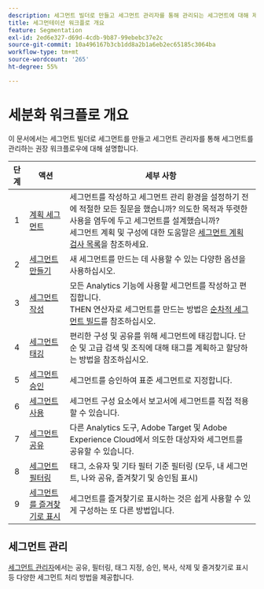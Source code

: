 ```yaml
---
description: 세그먼트 빌더로 만들고 세그먼트 관리자를 통해 관리되는 세그먼트에 대해 제안되는 워크플로에 대해 설명합니다.
title: 세그먼테이션 워크플로 개요
feature: Segmentation
exl-id: 2ed6e327-d69d-4cdb-9b87-99ebebc37e2c
source-git-commit: 10a496167b3cb1dd8a2b1a6eb2ec65185c3064ba
workflow-type: tm+mt
source-wordcount: '265'
ht-degree: 55%

---
```


# 세분화 워크플로 개요

이 문서에서는 세그먼트 빌더로 세그먼트를 만들고 세그먼트 관리자를 통해 세그먼트를 관리하는 권장 워크플로우에 대해 설명합니다.


| 단계 | 액션 | 세부 사항 |
|:--:|---|---|
| 1 | [계획 세그먼트](/help/components/segmentation/segmentation-workflow/seg-plan.md) | 세그먼트를 작성하고 세그먼트 관리 환경을 설정하기 전에 적절한 모든 질문을 했습니까? 의도한 목적과 뚜렷한 사용을 염두에 두고 세그먼트를 설계했습니까? <br/>세그먼트 계획 및 구성에 대한 도움말은 [세그먼트 계획 검사 목록](seg-plan.md)을 참조하세요. |
| 2 | [세그먼트 만들기](seg-create.md) | 새 세그먼트를 만드는 데 사용할 수 있는 다양한 옵션을 사용하십시오. |
| 3 | [세그먼트 작성](/help/components/segmentation/segmentation-workflow/seg-build.md) | 모든 Analytics 기능에 사용할 세그먼트를 작성하고 편집합니다. <br/>THEN 연산자로 세그먼트를 만드는 방법은 [순차적 세그먼트 빌드](/help/components/segmentation/segmentation-workflow/seg-sequential-build.md)를 참조하십시오. |
| 4 | [세그먼트 태깅](/help/components/segmentation/segmentation-workflow/seg-tag.md) | 편리한 구성 및 공유를 위해 세그먼트에 태깅합니다. 단순 및 고급 검색 및 조직에 대해 태그를 계획하고 할당하는 방법을 참조하십시오. |
| 5 | [세그먼트 승인](/help/components/segmentation/segmentation-workflow/seg-approve.md) | 세그먼트를 승인하여 표준 세그먼트로 지정합니다. |
| 6 | [세그먼트 사용](/help/components/segmentation/segmentation-workflow/t-seg-apply.md) | 세그먼트 구성 요소에서 보고서에 세그먼트를 직접 적용할 수 있습니다. |
| 7 | [세그먼트 공유](/help/components/segmentation/segmentation-workflow/t-seg-share.md) | 다른 Analytics 도구, Adobe Target 및 Adobe Experience Cloud에서 의도한 대상자와 세그먼트를 공유할 수 있습니다. |
| 8 | [세그먼트 필터링](/help/components/segmentation/segmentation-workflow/t-seg-filter.md) | 태그, 소유자 및 기타 필터 기준 필터링 (모두, 내 세그먼트, 나와 공유, 즐겨찾기 및 승인됨 표시) |
| 9 | [세그먼트를 즐겨찾기로 표시](/help/components/segmentation/segmentation-workflow/t-seg-favorite.md) | 세그먼트를 즐겨찾기로 표시하는 것은 쉽게 사용할 수 있게 구성하는 또 다른 방법입니다. |

## 세그먼트 관리

[세그먼트 관리자](/help/components/segmentation/segmentation-workflow/seg-manage.md)에서는 공유, 필터링, 태그 지정, 승인, 복사, 삭제 및 즐겨찾기로 표시 등 다양한 세그먼트 처리 방법을 제공합니다.
